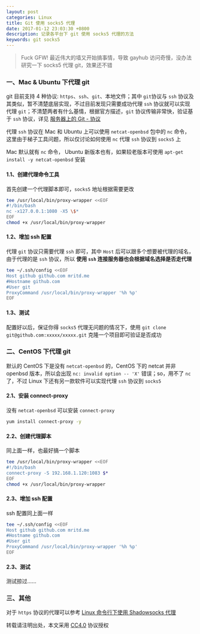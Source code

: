 ```yaml
---
layout: post
categories: Linux
title: Git 使用 socks5 代理
date: 2017-01-12 23:03:30 +0800
description: 记录各平台下 git 使用 socks5 代理的方法
keywords: git socks5
---
```


> Fuck GFW! 最近伟大的墙又开始搞事情，导致 gayhub 访问奇慢，没办法研究一下 socks5 代理 git，效果还不错

### 一、Mac & Ubuntu 下代理 git

git 目前支持 4 种协议: `https`、`ssh`、`git`、本地文件；其中 `git`协议与 `ssh` 协议及其类似，暂不清楚底层实现，不过目前发现只需要成功代理 `ssh` 协议就可以实现代理 `git`；不清楚两者有什么基情，根据官方描述，`git` 协议传输非常快，验证基于 `ssh` 协议，详见 [服务器上的 Git - 协议](https://git-scm.com/book/zh/v2/%E6%9C%8D%E5%8A%A1%E5%99%A8%E4%B8%8A%E7%9A%84-Git-%E5%8D%8F%E8%AE%AE)

代理 `ssh` 协议在 Mac 和 Ubuntu 上可以使用 `netcat-openbsd` 包中的 `nc` 命令，这里由于梯子工具问题，所以仅讨论如何使用 `nc` 代理 `ssh` 协议到 `socks5` 上

Mac 默认就有 `nc` 命令， Ubuntu 新版本也有，如果较老版本可使用 `apt-get install -y netcat-openbsd` 安装

#### 1.1、创建代理命令工具

首先创建一个代理脚本即可，`socks5` 地址根据需要更改

``` sh
tee /usr/local/bin/proxy-wrapper <<EOF
#!/bin/bash
nc -x127.0.0.1:1080 -X5 \$*
EOF
chmod +x /usr/local/bin/proxy-wrapper
```

#### 1.2、增加 ssh 配置

代理 `git` 协议只需要代理 `ssh` 即可，其中 `Host` 后可以跟多个想要被代理的域名，由于代理的是 `ssh` 协议，所以 **使用 `ssh` 连接服务器也会根据域名选择是否走代理**

``` sh
tee ~/.ssh/config <<EOF
Host github github.com mritd.me
#Hostname github.com
#User git
ProxyCommand /usr/local/bin/proxy-wrapper '%h %p'
EOF
```

#### 1.3、测试

配置好以后，保证你得 `socks5` 代理无问题的情况下，使用 `git clone git@github.com:xxxxx/xxxxx.git` 克隆一个项目即可验证是否成功


### 二、CentOS 下代理 git

默认的 CentOS 下是没有 `netcat-openbsd` 的，CentOS 下的 netcat 并非 openbsd 版本，所以会出现 `nc: invalid option -- 'X'` 错误；so，用不了 `nc` 了，不过 Linux 下还有另一款软件可以实现代理 `ssh` 协议到 `socks5`

#### 2.1、安装 connect-proxy

没有 `netcat-openbsd` 可以安装 `connect-proxy`

``` sh
yum install connect-proxy -y
```

#### 2.2、创建代理脚本

同上面一样，也最好搞一个脚本

``` sh
tee /usr/local/bin/proxy-wrapper <<EOF
#!/bin/bash
connect-proxy -S 192.168.1.120:1083 $*
EOF
chmod +x /usr/local/bin/proxy-wrapper
```

#### 2.3、增加 ssh 配置

ssh 配置同上面一样

``` sh
tee ~/.ssh/config <<EOF
Host github github.com mritd.me
#Hostname github.com
#User git
ProxyCommand /usr/local/bin/proxy-wrapper '%h %p'
EOF
```

#### 2.3、测试

测试掠过......

### 三、其他

对于 `https` 协议的代理可以参考 [Linux 命令行下使用 Shadowsocks 代理](https://mritd.me/2016/07/22/Linux-%E5%91%BD%E4%BB%A4%E8%A1%8C%E4%B8%8B%E4%BD%BF%E7%94%A8-Shadowsocks-%E4%BB%A3%E7%90%86/)


转载请注明出处，本文采用 [CC4.0](http://creativecommons.org/licenses/by-nc-nd/4.0/) 协议授权
